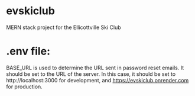 # evskiclub

MERN stack project for the Ellicottville Ski Club

# .env file:

BASE_URL is used to determine the URL sent in password reset emails. It should be set to the URL of the server. In this case, it should be set to http://localhost:3000 for development, and https://evskiclub.onrender.com for production.
